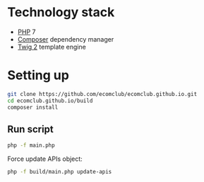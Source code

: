 # Technology stack
+ [PHP](http://php.net/) 7
+ [Composer](https://getcomposer.org/) dependency manager
+ [Twig 2](https://twig.symfony.com/) template engine

# Setting up
```bash
git clone https://github.com/ecomclub/ecomclub.github.io.git
cd ecomclub.github.io/build
composer install
```

## Run script
```bash
php -f main.php
```

Force update APIs object:
```bash
php -f build/main.php update-apis
```
